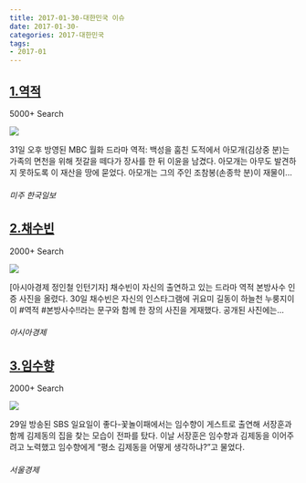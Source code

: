 ```yaml
---
title: 2017-01-30-대한민국 이슈
date: 2017-01-30-
categories: 2017-대한민국
tags: 
- 2017-01
---
```


[1.역적](http://www.koreatimes.com/article/20170131/1037665)
--

5000+ Search

![](http:)

31일 오후 방영된 MBC 월화 드라마 역적: 백성을 훔친 도적에서 아모개(김상중 분)는 가족의 면천을 위해 젓갈을 떼다가 장사를 한 뒤 이윤을 남겼다. 아모개는 아무도 발견하지 못하도록 이 재산을 땅에 묻었다. 아모개는 그의 주인 조참봉(손종학 분)이 재물이...
###### 미주 한국일보

[2.채수빈](http://www.asiae.co.kr/news/view.htm?idxno=2017013110082832353)
--

2000+ Search

![](http:)

[아시아경제 정인철 인턴기자] 채수빈이 자신의 출연하고 있는 드라마 역적 본방사수 인증 사진을 올렸다. 30일 채수빈은 자신의 인스타그램에 귀요미 길동이 하늘천 누룽지이이 #역적 #본방사수!!라는 문구와 함께 한 장의 사진을 게재했다. 공개된 사진에는...
###### 아시아경제

[3.임수향](http://www.sedaily.com/NewsView/1OB0OMDV2R)
--

2000+ Search

![](http:)

29일 방송된 SBS 일요일이 좋다-꽃놀이패에서는 임수향이 게스트로 출연해 서장훈과 함께 김제동의 집을 찾는 모습이 전파를 탔다. 이날 서장훈은 임수향과 김제동을 이어주려고 노력했고 임수향에게 “평소 김제동을 어떻게 생각하냐?”고 물었다.
###### 서울경제

